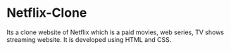 # Netflix-Clone
Its a clone website of Netflix which is a paid movies, web series, TV shows streaming website. It is developed using HTML and CSS.
